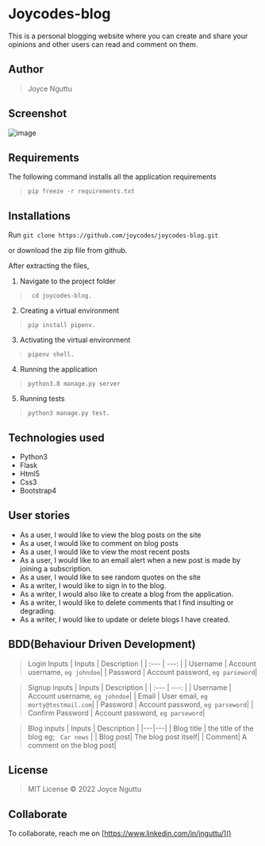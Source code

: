 # Joycodes-blog
This is a personal blogging website where you can create and share your opinions and other users can read and comment on them. 

## Author
> Joyce Nguttu

## Screenshot
![image](./app/static/landing-page.png)

## Requirements

The following command installs all the application requirements
>``pip freeze -r requirements.txt``

## Installations

Run 
``git clone https://github.com/joycodes/joycodes-blog.git``

or download the zip file from github.

After extracting the files, 

1. Navigate to the project folder
>`` cd joycodes-blog.`` 
2. Creating a virtual environment
>``pip install pipenv.``
3. Activating the virtual environment
>``pipenv shell.``
4. Running the application
>``python3.8 manage.py server``
5. Running tests
 > ``python3 manage.py test.``


## Technologies used
* Python3
* Flask
* Html5
* Css3
* Bootstrap4


## User stories
* As a user, I would like to view the blog posts on the site
* As a user, I would like to comment on blog posts
* As a user, I would like to view the most recent posts
* As a user, I would like to an email alert when a new post is made by joining a subscription.
* As a user, I would like to see random quotes on the site
* As a writer, I would like to sign in to the blog.
* As a writer, I would also like to create a blog from the application.
* As a writer, I would like to delete comments that I find insulting or degrading.
* As a writer, I would like to update or delete blogs I have created.

## BDD(Behaviour Driven Development)
>Login Inputs
| Inputs |  Description |
| :---         |          ---: |
| Username  | Account username, ``eg johndoe``|
| Password  | Account password, ``eg parseword``|

>Signup inputs
| Inputs |  Description |
| :---         |          ---: |
| Username  | Account username, ``eg johndoe``|
| Email  | User email, ``eg morty@testmail.com``|
| Password  | Account password, ``eg parseword``|
| Confirm Password  | Account password, ``eg parseword``|

> Blog inputs
| Inputs | Description  |
|---|---|
|  Blog title | the title of the blog eg; `` Car news``  |
|  Blog post| The blog post itself|
| Comment| A comment on the blog post|



## License
> MIT License &copy; 2022 Joyce Nguttu
## Collaborate
To collaborate, reach me on [https://www.linkedin.com/in/jnguttu/]()